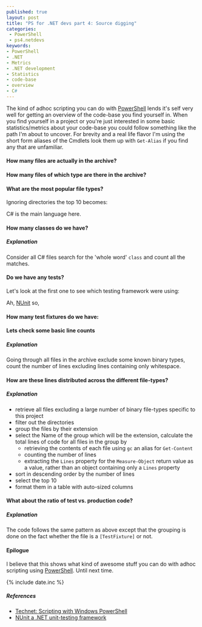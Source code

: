```yaml
---
published: true
layout: post
title: "PS for .NET devs part 4: Source digging"
categories:
 - PowerShell
 - ps4.netdevs
keywords:
- PowerShell
- .NET
- Metrics
- .NET development
- Statistics
- code-base
- overview
- C#
--- 
```


The kind of adhoc scripting you can do with [PowerShell][1] lends it's
self very well for getting an overview of the code-base you find
yourself in. When you find yourself in a project or you're just
interested in some basic statistics/metrics about your code-base you
could follow something like the path I'm about to uncover. For brevity
and a real life flavor I'm using the short form aliases of the Cmdlets
look them up with `Get-Alias` if you find any that are unfamiliar.

#### How many files are actually in the archive?

<script type="syntaxhighlighter" class="brush: ps"><![CDATA[
>ls -rec | measure
]]>
</script>
 
#### How many files of which type are there in the archive?

<script type="syntaxhighlighter" class="brush: ps"><![CDATA[
>ls -rec | group Extension 
]]>
</script>

#### What are the most popular file types?

<script type="syntaxhighlighter" class="brush: ps"><![CDATA[
>ls -rec | group Extension | sort -desc Count |
>>select -First 10
]]>
</script>

Ignoring directories the top 10 becomes:

<script type="syntaxhighlighter" class="brush: ps"><![CDATA[
>ls -rec | ?{ -not $_.PSIsContainer } | 
>>group Extension | sort -desc Count | select -First 10
]]>
</script>
C# is the main language here.

#### How many classes do we have?

<script type="syntaxhighlighter" class="brush: ps"><![CDATA[
>ls -rec -inc *.cs | 
>>sls -pattern '\bclass\b' -allmatches | 
>>measure
]]>
</script>

##### Explanation

Consider all C# files search for the 'whole word' `class` and count
all the matches.

#### Do we have any tests?

<script type="syntaxhighlighter" class="brush: ps"><![CDATA[
>ls -rec -inc *Test*.cs | measure
]]>
</script>

Let's look at the first one to see which testing framework were using:

<script type="syntaxhighlighter" class="brush: ps"><![CDATA[
>ls -rec -inc *Test*.cs | 
>>select -first 1 | 
>>gc | select -first 20
]]>
</script>

Ah, [NUnit][nunit] so,

#### How many test fixtures do we have:

<script type="syntaxhighlighter" class="brush: ps"><![CDATA[
>ls -rec -inc *.cs | 
>>sls -pattern '\[TestFixture\]' -allmatches |
>>measure
]]>
</script>

#### Lets check some basic line counts

<script type="syntaxhighlighter" class="brush: ps"><![CDATA[
>ls -rec -exc *.exe,*.dll | measure -line -ignorw
]]>
</script>

##### Explanation
Going through all files in the archive exclude some known binary
types, count the number of lines excluding lines containing only
whitespace.

#### How are these lines distributed across the different file-types?

<script type="syntaxhighlighter" class="brush: ps"><![CDATA[
>ls -rec -exc *.exe,*.dll,*.zip,*.recipe,*.mdb,*.png,*.ov,*.bin,*.cd,*.pdb,*.mat |
>>?{ -not $_.PSIsContainer } | 
>>group Extension | 
>>Select Name, @{Name="LoC";Expr={ $_.group | %{ gc $_ } | 
>>measure -line -ignorew|select -expa Lines }} | sort LoC -desc | 
>>select -first 10 |ft -autosize Name,LoC
]]>
</script>

##### Explanation
- retrieve all files excluding a large number of binary file-types
specific to this project
- filter out the directories
- group the files by their extension
- select the Name of the group which will be the extension, calculate
  the total lines of code for all files in the group by 
  + retrieving the contents of each file using `gc` an alias for
    `Get-Content`
  + counting the number of lines
  + extracting the `Lines` property for the `Measure-Object` return
    value as a value, rather than an object containing only a `Lines`
    property 
- sort in descending order by the number of lines
- select the top 10
- format them in a table with auto-sized columns

#### What about the ratio of test vs. production code?

<script type="syntaxhighlighter" class="brush: ps"><![CDATA[
>ls -rec -inc *.cs | 
>>group { sls -path $_ -pattern '\[TestFixture\]'` -quiet } | 
>>Select @{Name="TestOrProduction";
>>Exp={if ($_.Name -eq "True") { "Test" } else {"Production"}}},`
>>@{Name="LoC";Expr={ $_.group | %{ gc $_ } | measure -line -ignorew|
>> select -expa Lines }} | 
>>ft -autosize TestOrProduction,LoC
]]>
</script>

##### Explanation
The code follows the same pattern as above except that the grouping is
done on the fact whether the file is a `[TestFixture]` or not.


#### Epilogue
I believe that this shows what kind of awesome stuff you can do with
adhoc scripting using [PowerShell][1]. Until next time.

{% include date.inc %}

##### References

<div class="references">
<ul>
<li><a href='http://technet.microsoft.com/en-us/scriptcenter/dd742419'
title='Scripting with Windows PowerShell'>Technet: Scripting with
Windows PowerShell</a></li>
<li><a href='http://nunit.org' 
title='NUnit a .NET unit-testing framework'>NUnit a .NET unit-testing framework</a></li>
</ul>
</div>

[1]: http://technet.microsoft.com/en-us/scriptcenter/dd742419 "Scripting with Windows PowerShell"
[nunit]: http://nunit.org "NUnit a .NET unit-testing framework "
